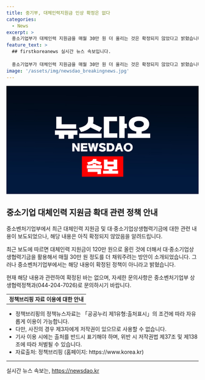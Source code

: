 ```yaml
---
title: 중기부, 대체인력지원금 인상 확정은 없다
categories:
  - News
excerpt: >
  중소기업부가 대체인력 지원금을 매월 30만 원 더 올리는 것은 확정되지 않았다고 밝혔습니다. 대체인력 지원금은 120만 원으로 올린 것 외에, 매월 30만 원을 더 지원할 계획이라는 보도는 사실과 다를 수 있다는 것이다.
feature_text: >
  ## firstkoreanews 실시간 뉴스 속보입니다.

  중소기업부가 대체인력 지원금을 매월 30만 원 더 올리는 것은 확정되지 않았다고 밝혔습니다. 대체인력 지원금은 120만 원으로 올린 것 외에, 매월 30만 원을 더 지원할 계획이라는 보도는 사실과 다를 수 있다는 것이다.
image: '/assets/img/newsdao_breakingnews.jpg'
---
```


<p><img src="/assets/img/newsdao_breakingnews.jpg" alt="firstkoreanews 속보" /></p>

<h2 data-ke-size="size26">중소기업 대체인력 지원금 확대 관련 정책 안내</h2>

<p>중소벤처기업부에서 최근 대체인력 지원금 및 대·중소기업상생협력기금에 대한 관련 내용이 보도되었으나, 해당 내용은 아직 확정되지 않았음을 알려드립니다.</p>

<p data-ke-size="size16">최근 보도에 따르면 대체인력 지원금이 120만 원으로 올린 것에 더해서 대·중소기업상생협력기금을 활용해서 매월 30만 원 정도를 더 채워주려는 방안이 소개되었습니다. 그러나 중소벤처기업부에서는 해당 내용이 확정된 정책이 아니라고 밝혔습니다.</p>

<p data-ke-size="size16">현재 해당 내용과 관련하여 확정된 바는 없으며, 자세한 문의사항은 중소벤처기업부 상생협력정책과(044-204-7026)로 문의하시기 바랍니다.</p>

<table>
  <tr>
    <td style="text-align: center; height: 17px;"><b>정책브리핑 자료 이용에 대한 안내</b></td>
  </tr>
</table>

<ul>
  <li>정책브리핑의 정책뉴스자료는 「공공누리 제1유형:출처표시」의 조건에 따라 자유롭게 이용이 가능합니다.</li>
  <li>다만, 사진의 경우 제3자에게 저작권이 있으므로 사용할 수 없습니다.</li>
  <li>기사 이용 시에는 출처를 반드시 표기해야 하며, 위반 시 저작권법 제37조 및 제138조에 따라 처벌될 수 있습니다.</li>
  <li>자료출처: 정책브리핑 (홈페이지: https://www.korea.kr)</li>
</ul>

<hr>
실시간 뉴스 속보는, <a href="https://newsdao.kr" rel="dofollow">https://newsdao.kr</a>


